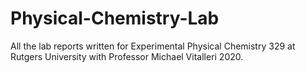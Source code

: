 # Physical-Chemistry-Lab
All the lab reports written for Experimental Physical Chemistry 329 at Rutgers University with Professor Michael Vitalleri 2020.
